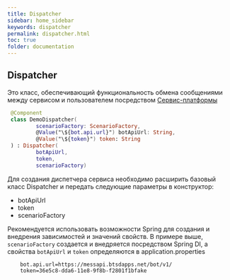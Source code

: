 ```yaml
---
title: Dispatcher
sidebar: home_sidebar
keywords: dispatcher
permalink: dispatcher.html
toc: true
folder: documentation
---
```

## Dispatcher

Это класс, обеспечивающий функциональность обмена сообщениями между сервисом и пользователем посредством [Сервис-платформы](TODO!)
   ```kotlin
    @Component
    class DemoDispatcher(
            scenarioFactory: ScenarioFactory,
            @Value("\${bot.api.url}") botApiUrl: String,
            @Value("\${token}") token: String
    ) : Dispatcher(
            botApiUrl,
            token,
            scenarioFactory)
   ```
   
Для создания диспетчера сервиса необходимо расширить базовый класс Dispatcher и передать следующие параметры в конструктор: 
- botApiUrl
- token
- scenarioFactory

Рекомендуется использовать возможности Spring для создания и внедрения зависимостей и значений свойств. В примере выше, 
`scenarioFactory` создается и внедряется посредством Spring DI, а свойства `botApiUrl` и `token` определяются в application.properties

```
    bot.api.url=https://messapi.btsdapps.net/bot/v1/
    token=36e5c8-dda6-11e8-9f8b-f2801f1bfake
   ```
